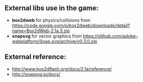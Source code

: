 ## External libs use in the game:

* **box2dweb** for physics/collisions from https://code.google.com/p/box2dweb/downloads/detail?name=Box2dWeb-2.1a.3.zip
* **snapsvg**  for vector graphics    from https://github.com/adobe-webplatform/Snap.svg/archive/v0.3.0.zip



## External reference:

* http://www.box2dflash.org/docs/2.1a/reference/
* http://snapsvg.io/docs/

